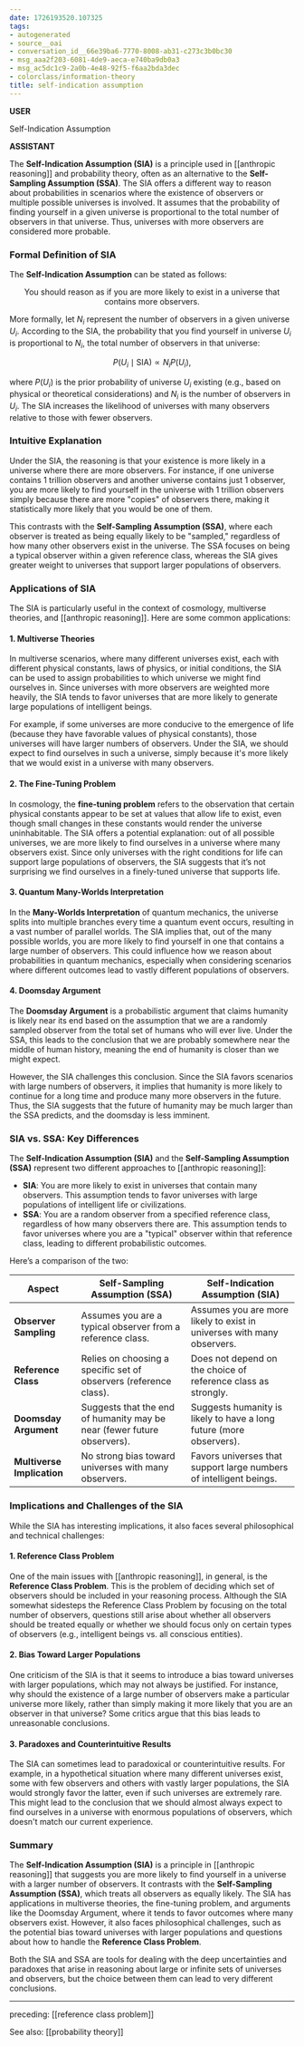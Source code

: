```yaml
---
date: 1726193520.107325
tags:
- autogenerated
- source__oai
- conversation_id__66e39ba6-7770-8008-ab31-c273c3b0bc30
- msg_aaa2f203-6081-4de9-aeca-e740ba9db0a3
- msg_ac5dc1c9-2a0b-4e48-92f5-f6aa2bda3dec
- colorclass/information-theory
title: self-indication assumption
---
```


**USER**

Self-Indication Assumption


**ASSISTANT**

The **Self-Indication Assumption (SIA)** is a principle used in [[anthropic reasoning]] and probability theory, often as an alternative to the **Self-Sampling Assumption (SSA)**. The SIA offers a different way to reason about probabilities in scenarios where the existence of observers or multiple possible universes is involved. It assumes that the probability of finding yourself in a given universe is proportional to the total number of observers in that universe. Thus, universes with more observers are considered more probable.

### Formal Definition of SIA

The **Self-Indication Assumption** can be stated as follows:

$$
\text{You should reason as if you are more likely to exist in a universe that contains more observers.}
$$

More formally, let $N_i$ represent the number of observers in a given universe $U_i$. According to the SIA, the probability that you find yourself in universe $U_i$ is proportional to $N_i$, the total number of observers in that universe:

$$
P(U_i \mid \text{SIA}) \propto N_i P(U_i),
$$

where $P(U_i)$ is the prior probability of universe $U_i$ existing (e.g., based on physical or theoretical considerations) and $N_i$ is the number of observers in $U_i$. The SIA increases the likelihood of universes with many observers relative to those with fewer observers.

### Intuitive Explanation

Under the SIA, the reasoning is that your existence is more likely in a universe where there are more observers. For instance, if one universe contains 1 trillion observers and another universe contains just 1 observer, you are more likely to find yourself in the universe with 1 trillion observers simply because there are more "copies" of observers there, making it statistically more likely that you would be one of them.

This contrasts with the **Self-Sampling Assumption (SSA)**, where each observer is treated as being equally likely to be "sampled," regardless of how many other observers exist in the universe. The SSA focuses on being a typical observer within a given reference class, whereas the SIA gives greater weight to universes that support larger populations of observers.

### Applications of SIA

The SIA is particularly useful in the context of cosmology, multiverse theories, and [[anthropic reasoning]]. Here are some common applications:

#### 1. **Multiverse Theories**
In multiverse scenarios, where many different universes exist, each with different physical constants, laws of physics, or initial conditions, the SIA can be used to assign probabilities to which universe we might find ourselves in. Since universes with more observers are weighted more heavily, the SIA tends to favor universes that are more likely to generate large populations of intelligent beings.

For example, if some universes are more conducive to the emergence of life (because they have favorable values of physical constants), those universes will have larger numbers of observers. Under the SIA, we should expect to find ourselves in such a universe, simply because it's more likely that we would exist in a universe with many observers.

#### 2. **The Fine-Tuning Problem**
In cosmology, the **fine-tuning problem** refers to the observation that certain physical constants appear to be set at values that allow life to exist, even though small changes in these constants would render the universe uninhabitable. The SIA offers a potential explanation: out of all possible universes, we are more likely to find ourselves in a universe where many observers exist. Since only universes with the right conditions for life can support large populations of observers, the SIA suggests that it’s not surprising we find ourselves in a finely-tuned universe that supports life.

#### 3. **Quantum Many-Worlds Interpretation**
In the **Many-Worlds Interpretation** of quantum mechanics, the universe splits into multiple branches every time a quantum event occurs, resulting in a vast number of parallel worlds. The SIA implies that, out of the many possible worlds, you are more likely to find yourself in one that contains a large number of observers. This could influence how we reason about probabilities in quantum mechanics, especially when considering scenarios where different outcomes lead to vastly different populations of observers.

#### 4. **Doomsday Argument**
The **Doomsday Argument** is a probabilistic argument that claims humanity is likely near its end based on the assumption that we are a randomly sampled observer from the total set of humans who will ever live. Under the SSA, this leads to the conclusion that we are probably somewhere near the middle of human history, meaning the end of humanity is closer than we might expect.

However, the SIA challenges this conclusion. Since the SIA favors scenarios with large numbers of observers, it implies that humanity is more likely to continue for a long time and produce many more observers in the future. Thus, the SIA suggests that the future of humanity may be much larger than the SSA predicts, and the doomsday is less imminent.

### SIA vs. SSA: Key Differences

The **Self-Indication Assumption (SIA)** and the **Self-Sampling Assumption (SSA)** represent two different approaches to [[anthropic reasoning]]:

- **SIA**: You are more likely to exist in universes that contain many observers. This assumption tends to favor universes with large populations of intelligent life or civilizations.
- **SSA**: You are a random observer from a specified reference class, regardless of how many observers there are. This assumption tends to favor universes where you are a "typical" observer within that reference class, leading to different probabilistic outcomes.

Here’s a comparison of the two:

| Aspect                  | Self-Sampling Assumption (SSA)                                | Self-Indication Assumption (SIA)                                  |
|-------------------------|---------------------------------------------------------------|-------------------------------------------------------------------|
| **Observer Sampling**    | Assumes you are a typical observer from a reference class.     | Assumes you are more likely to exist in universes with many observers. |
| **Reference Class**      | Relies on choosing a specific set of observers (reference class). | Does not depend on the choice of reference class as strongly.       |
| **Doomsday Argument**    | Suggests that the end of humanity may be near (fewer future observers). | Suggests humanity is likely to have a long future (more observers). |
| **Multiverse Implication**| No strong bias toward universes with many observers.          | Favors universes that support large numbers of intelligent beings. |

### Implications and Challenges of the SIA

While the SIA has interesting implications, it also faces several philosophical and technical challenges:

#### 1. **Reference Class Problem**
One of the main issues with [[anthropic reasoning]], in general, is the **Reference Class Problem**. This is the problem of deciding which set of observers should be included in your reasoning process. Although the SIA somewhat sidesteps the Reference Class Problem by focusing on the total number of observers, questions still arise about whether all observers should be treated equally or whether we should focus only on certain types of observers (e.g., intelligent beings vs. all conscious entities).

#### 2. **Bias Toward Larger Populations**
One criticism of the SIA is that it seems to introduce a bias toward universes with larger populations, which may not always be justified. For instance, why should the existence of a large number of observers make a particular universe more likely, rather than simply making it more likely that you are an observer in that universe? Some critics argue that this bias leads to unreasonable conclusions.

#### 3. **Paradoxes and Counterintuitive Results**
The SIA can sometimes lead to paradoxical or counterintuitive results. For example, in a hypothetical situation where many different universes exist, some with few observers and others with vastly larger populations, the SIA would strongly favor the latter, even if such universes are extremely rare. This might lead to the conclusion that we should almost always expect to find ourselves in a universe with enormous populations of observers, which doesn't match our current experience.

### Summary

The **Self-Indication Assumption (SIA)** is a principle in [[anthropic reasoning]] that suggests you are more likely to find yourself in a universe with a larger number of observers. It contrasts with the **Self-Sampling Assumption (SSA)**, which treats all observers as equally likely. The SIA has applications in multiverse theories, the fine-tuning problem, and arguments like the Doomsday Argument, where it tends to favor outcomes where many observers exist. However, it also faces philosophical challenges, such as the potential bias toward universes with larger populations and questions about how to handle the **Reference Class Problem**.

Both the SIA and SSA are tools for dealing with the deep uncertainties and paradoxes that arise in reasoning about large or infinite sets of universes and observers, but the choice between them can lead to very different conclusions.


---

preceding: [[reference class problem]]

See also: [[probability theory]]